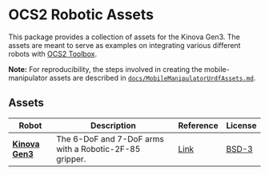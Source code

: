 # OCS2 Robotic Assets

This package provides a collection of assets for the Kinova Gen3. The assets are meant to serve as examples on integrating various different robots with [OCS2 Toolbox](https://github.com/leggedrobotics/ocs2).

__Note:__ For reproducibility, the steps involved in creating the mobile-manipulator assets are described
in [`docs/MobileManipulatorUrdfAssets.md`](docs/MobileManipulatorUrdfAssets.md).

## Assets

| Robot | Description | Reference | License |
|-------|-------------|-----------|---------|
[__Kinova Gen3__](resources/mobile_manipulator/kortex/) |  The 6-DoF and 7-DoF arms with a Robotic-2F-85 gripper. | [Link](https://www.kinovarobotics.com/product/gen3-robots) | [BSD-3](https://github.com/Kinovarobotics/ros_kortex/blob/noetic-devel/LICENSE) |
